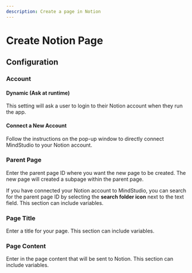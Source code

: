 ```yaml
---
description: Create a page in Notion
---
```


# Create Notion Page

## Configuration&#x20;

### Account&#x20;

#### Dynamic (Ask at runtime)

This setting will ask a user to login to their Notion account when they run the app.

#### Connect a New Account

Follow the instructions on the pop-up window to directly connect MindStudio to your Notion account.&#x20;

### Parent Page

Enter the parent page ID where you want the new page to be created. The new page will created a subpage within the parent page.&#x20;

If you have connected your Notion account to MindStudio, you can search for the parent page ID by selecting the **search folder icon** next to the text field. This section can include variables.&#x20;

### Page Title

Enter a title for your page. This section can include variables.&#x20;

### Page Content

Enter in the page content that will be sent to Notion. This section can include variables.&#x20;
